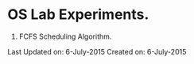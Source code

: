 # OS Lab Experiments.

1. FCFS Scheduling Algorithm.


Last Updated on: 6-July-2015
Created on: 6-July-2015
